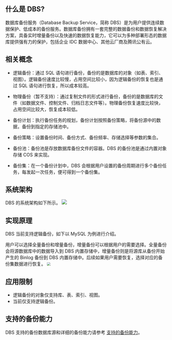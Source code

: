 ## 什么是 DBS?
数据库备份服务（Database Backup Service，简称 DBS）是为用户提供连续数据保护、低成本的备份服务。数据库备份拥有一套完整的数据备份和数据恢复解决方案，具备实时增量备份以及快速的数据恢复能力，它可以为多种部署形态的数据库提供强有力的保护，包括企业 IDC 数据中心、其他云厂商及腾讯公有云。

## 相关概念
- 逻辑备份：通过 SQL 语句进行备份，备份的是数据库的对象（如表、索引、视图）。逻辑备份速度比较慢，占用空间比较小，因为逻辑备份的恢复也是通过 SQL 语句进行恢复，所以成本较高。 

- 物理备份（暂不支持）：通过复制文件的形式进行备份，备份的是数据库的文件（如数据文件、控制文件、归档日志文件等）。物理备份恢复速度比较快，占用空间比较大，恢复成本较低。

- 备份计划：执行备份任务的规划，备份计划按照备份策略，将备份源中的数据，备份到指定的存储池中。

- 备份策略：设置备份时间、备份方式、备份频率、存储选择等参数的集合。

- 备份池：备份池是存放数据库备份文件的容器。DBS 的备份池是通过内置对象存储 COS 来实现。 

- 备份集：在一个备份计划中，DBS 会根据用户设置的备份周期进行多个备份任务，每发起一次任务，便可得到一个备份集。

## 系统架构
DBS 的系统架构如下所示。
![](https://qcloudimg.tencent-cloud.cn/raw/a6e845e2e9ae963238f0d305247fb2fe.png)

## 实现原理
DBS 当前支持逻辑备份，如下以 MySQL 为例进行介绍。

用户可以选择全量备份和增量备份，增量备份可以根据用户的需要选择。全量备份会将源数据库中的数据导入到 DBS 内置存储中，增量备份则是将源库从备份开始产生的 Binlog 备份到 DBS 内置存储中。后续如果用户需要恢复，选择对应的备份集数据进行恢复。
<img src="https://qcloudimg.tencent-cloud.cn/raw/b7f7aa496d950570f3ddefef6a4ec437.png" style="zoom:67%;" />

## 应用限制
- 逻辑备份的对象仅支持库、表、索引、视图。
- 当前仅支持逻辑备份。

## 支持的备份能力
DBS 支持的备份数据库源和详细的备份能力请参考 [支持的备份能力](https://cloud.tencent.com/document/product/1513/64026)。
